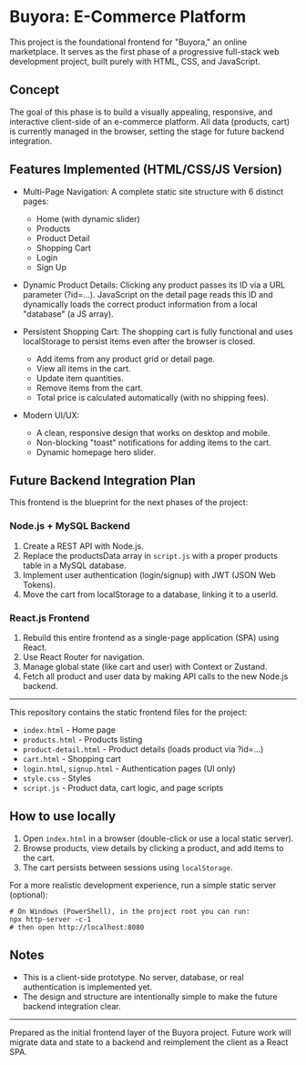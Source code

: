 # Buyora: E-Commerce Platform 

This project is the foundational frontend for "Buyora," an online marketplace. It serves as the first phase of a progressive full-stack web development project, built purely with HTML, CSS, and JavaScript.

## Concept

The goal of this phase is to build a visually appealing, responsive, and interactive client-side of an e-commerce platform. All data (products, cart) is currently managed in the browser, setting the stage for future backend integration.

## Features Implemented (HTML/CSS/JS Version)

- Multi-Page Navigation: A complete static site structure with 6 distinct pages:
	- Home (with dynamic slider)
	- Products 
	- Product Detail
	- Shopping Cart
	- Login
	- Sign Up

- Dynamic Product Details: Clicking any product passes its ID via a URL parameter (?id=...). JavaScript on the detail page reads this ID and dynamically loads the correct product information from a local "database" (a JS array).

- Persistent Shopping Cart: The shopping cart is fully functional and uses localStorage to persist items even after the browser is closed.
	- Add items from any product grid or detail page.
	- View all items in the cart.
	- Update item quantities.
	- Remove items from the cart.
	- Total price is calculated automatically (with no shipping fees).

- Modern UI/UX:
	- A clean, responsive design that works on desktop and mobile.
	- Non-blocking "toast" notifications for adding items to the cart.
	- Dynamic homepage hero slider.

## Future Backend Integration Plan

This frontend is the blueprint for the next phases of the project:

### Node.js + MySQL Backend

1. Create a REST API with Node.js.
2. Replace the productsData array in `script.js` with a proper products table in a MySQL database.
3. Implement user authentication (login/signup) with JWT (JSON Web Tokens).
4. Move the cart from localStorage to a database, linking it to a userId.

### React.js Frontend

1. Rebuild this entire frontend as a single-page application (SPA) using React.
2. Use React Router for navigation.
3. Manage global state (like cart and user) with Context or Zustand.
4. Fetch all product and user data by making API calls to the new Node.js backend.

---

This repository contains the static frontend files for the project:

- `index.html` - Home page 
- `products.html` - Products listing
- `product-detail.html` - Product details (loads product via ?id=...)
- `cart.html` - Shopping cart
- `login.html`, `signup.html` - Authentication pages (UI only)
- `style.css` - Styles
- `script.js` - Product data, cart logic, and page scripts

## How to use locally

1. Open `index.html` in a browser (double-click or use a local static server).
2. Browse products, view details by clicking a product, and add items to the cart.
3. The cart persists between sessions using `localStorage`.

For a more realistic development experience, run a simple static server (optional):

```
# On Windows (PowerShell), in the project root you can run:
npx http-server -c-1
# then open http://localhost:8080
```

## Notes

- This is a client-side prototype. No server, database, or real authentication is implemented yet.
- The design and structure are intentionally simple to make the future backend integration clear.

---

Prepared as the initial frontend layer of the Buyora project. Future work will migrate data and state to a backend and reimplement the client as a React SPA.

